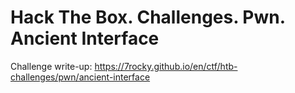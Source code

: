 # Hack The Box. Challenges. Pwn. Ancient Interface

Challenge write-up: https://7rocky.github.io/en/ctf/htb-challenges/pwn/ancient-interface
